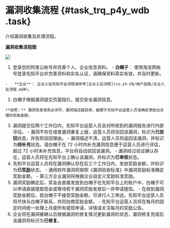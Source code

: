 # 漏洞收集流程 {#task_trq_p4y_wdb .task}

介绍漏洞收集及处理流程。

**漏洞收集流程图**

![](http://static-aliyun-doc.oss-cn-hangzhou.aliyuncs.com/assets/img/12686/3298_zh-CN.png)

1.   登录您的阿里云帐号并完善个人、企业信息资料。 
    -   **白帽子**： 使用淘宝网账号登录先知平台并完善资料和实名认证，请确保资料真实有效，并及时更新。

    -   **企业**： 企业入驻先知平台流程请参考[企业入驻流程](cn.zh-CN/用户指南/企业入驻流程.md#)。

2.   白帽子根据漏洞提交页面指引，提交安全漏洞信息。 

    **说明：** 漏洞信息请务必详尽，漏洞描述越具体，越便于先知平台运营人员准确反馈给出合理的奖励金额。

3.   漏洞提交后两个工作日内，先知平台运营人员会对所收到的漏洞报告进行内部评估。 
    -   漏洞不存在或者漏洞重复上报，运营人员将驳回该漏洞，标识为**已驳回**状态，并告知驳回理由。
    -   漏洞描述不清，运营人员将返回该漏洞，并标识为**待补充**状态。请白帽子在 72 小时内补充漏洞信息便于运营人员进行评估，超过 72 小时未补充信息，平台将自动驳回该漏洞。
    -   漏洞经过验证确认存在，运营人员将在先知平台上确认该漏洞，并标识为**已审核**状态。
4.   先知平台运营人员将在漏洞确认存在后三个工作日内，发放奖励金额，并标识为**已奖励**状态。 
    -   通用软件漏洞将按照《漏洞验收标准》中漏洞奖励标准确定奖励金额。
    -   第三方企业漏洞将根据企业自定义奖励标准奖励。
5.   漏洞奖励确定后，奖金会直接发放到白帽子在先知平台上的账户中，白帽子可以申请直接提取现金或等待若干漏洞奖励发放后一并申请提现。 
    -   在收到漏洞奖励金额后，若白帽子不接受奖励金额，可进行人工申述。先知平台运营人员将尽快与白帽子联系，共同协商奖励金额。
    -   先知平台运营人员将在每月的固定时间统一处理上月度所有提现申请，详情请关注每月的奖励公告。
6.   企业将在漏洞被确认后根据漏洞的修复情况更新漏洞的状态，漏洞修复完成后该漏洞将标识为**已修复**。 

